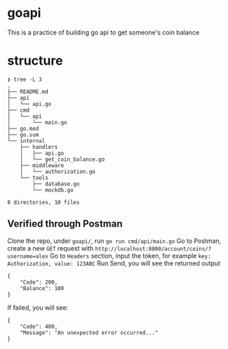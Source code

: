 # goapi
This is a practice of building go api to get someone's coin balance

# structure
```
❯ tree -L 3
.
├── README.md
├── api
│   └── api.go
├── cmd
│   └── api
│       └── main.go
├── go.mod
├── go.sum
└── internal
    ├── handlers
    │   ├── api.go
    │   └── get_coin_balance.go
    ├── middleware
    │   └── authorization.go
    └── tools
        ├── database.go
        └── mockdb.go

8 directories, 10 files
```

## Verified through Postman
Clone the repo, under `goapi/`, run `go run cmd/api/main.go`
Go to Postman, create a new `GET` request with `http://localhost:8000/account/coins/?username=alex`
Go to `Headers` section, input the token, for example `key: Authorization, value: 123ABC`
Run Send, you will see the returned output
```
{
    "Code": 200,
    "Balance": 100
}
```
If failed, you will see:
```
{
    "Code": 400,
    "Message": "An unexpected error occurred..."
}
```